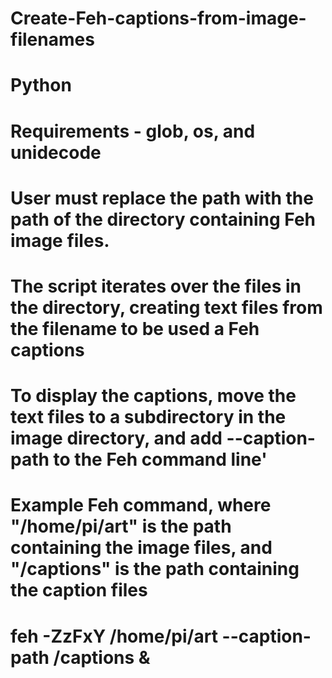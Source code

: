 # Create-Feh-captions-from-image-filenames
# Python
# Requirements - glob, os, and unidecode
# User must replace the path with the path of the directory containing Feh image files.
# The script iterates over the files in the directory, creating text files from the filename to be used a Feh captions
# To display the captions, move the text files to a subdirectory in the image directory, and add --caption-path to the Feh command line'
# Example Feh command, where "/home/pi/art" is the path containing the image files, and "/captions" is the path containing the caption files
# feh -ZzFxY /home/pi/art --caption-path /captions &
